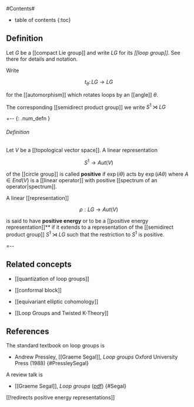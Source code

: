 
#Contents#
* table of contents
{:toc}

## Definition

Let $G$ be a [[compact Lie group]] and write $L G$ for its _[[loop group]]_. See there for details and notation.

Write 

$$
  t_\theta \colon L G \to L G
$$

for the [[automorphism]] which rotates loops by an [[angle]] $\theta$. 

The corresponding [[semidirect product group]] we write $S^1 \rtimes L G$

+-- {: .num_defn }
###### Definition

Let $V$ be a [[topological vector space]]. A linear representation

$$
  S^1 \to Aut(V)
$$

of the [[circle group]] is called **positive** if $\exp(i \theta)$ acts by $\exp(i A \theta)$ where $A \in End(V)$ is a [[linear operator]] with positive [[spectrum of an operator|spectrum]].

A linear [[representation]] 

$$
  \rho : L G \to Aut(V)
$$

is said to have **positive energy** or to be a [[positive energy representation]]** if it extends to a representation of the [[semidirect product group]] $S^1 \rtimes L G$ such that the restriction to $S^1$ is positive.

=--

## Related concepts

* [[quantization of loop groups]]

* [[conformal block]]

* [[equivariant elliptic cohomology]]

* [[Loop Groups and Twisted K-Theory]]


## References

The standard textbook on loop groups is

* Andrew Pressley, [[Graeme Segal]], _Loop groups_ Oxford University Press (1988)
  {#PressleySegal}

A review talk is 

* [[Graeme Segal]], _Loop groups_ ([pdf](http://people.mpim-bonn.mpg.de/zagier/files/doi/10.1007/BFb0084581/chapter08.pdf))
 {#Segal}



[[!redirects positive energy representations]]

